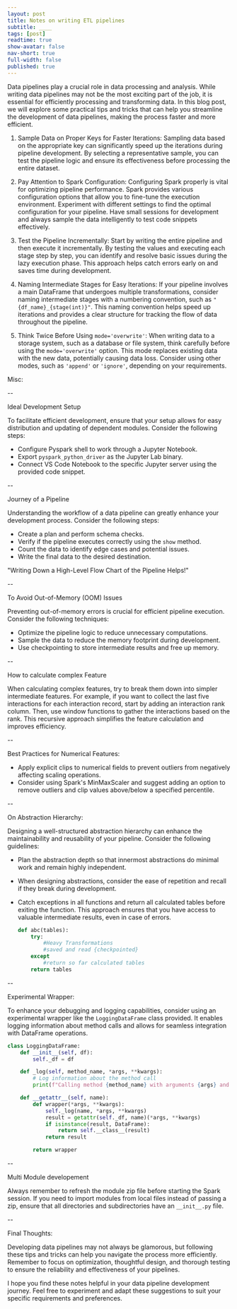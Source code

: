 ```yaml
---
layout: post
title: Notes on writing ETL pipelines
subtitle: ____
tags: [post]
readtime: true
show-avatar: false
nav-short: true
full-width: false
published: true
---
```


Data pipelines play a crucial role in data processing and analysis. While writing data pipelines may not be the most exciting part of the job, it is essential for efficiently processing and transforming data. In this blog post, we will explore some practical tips and tricks that can help you streamline the development of data pipelines, making the process faster and more efficient.

1. Sample Data on Proper Keys for Faster Iterations:
   Sampling data based on the appropriate key can significantly speed up the iterations during pipeline development. By selecting a representative sample, you can test the pipeline logic and ensure its effectiveness before processing the entire dataset.

2. Pay Attention to Spark Configuration:
   Configuring Spark properly is vital for optimizing pipeline performance. Spark provides various configuration options that allow you to fine-tune the execution environment. Experiment with different settings to find the optimal configuration for your pipeline. Have small sessions for development and always sample the data intelligently to test code snippets effectively.

3. Test the Pipeline Incrementally:
   Start by writing the entire pipeline and then execute it incrementally. By testing the values and executing each stage step by step, you can identify and resolve basic issues during the lazy execution phase. This approach helps catch errors early on and saves time during development.

4. Naming Intermediate Stages for Easy Iterations:
   If your pipeline involves a main DataFrame that undergoes multiple transformations, consider naming intermediate stages with a numbering convention, such as `"{df_name}_{stage(int)}"`. This naming convention helps speed up iterations and provides a clear structure for tracking the flow of data throughout the pipeline.

5. Think Twice Before Using `mode='overwrite'`:
   When writing data to a storage system, such as a database or file system, think carefully before using the `mode='overwrite'` option. This mode replaces existing data with the new data, potentially causing data loss. Consider using other modes, such as `'append'` or `'ignore'`, depending on your requirements.

Misc:

--

Ideal Development Setup

To facilitate efficient development, ensure that your setup allows for easy distribution and updating of dependent modules. Consider the following steps:

- Configure Pyspark shell to work through a Jupyter Notebook.
- Export `pyspark_python_driver` as the Jupyter Lab binary.
- Connect VS Code Notebook to the specific Jupyter server using the provided code snippet.

--

Journey of a Pipeline

Understanding the workflow of a data pipeline can greatly enhance your development process. Consider the following steps:

- Create a plan and perform schema checks.
- Verify if the pipeline executes correctly using the `show` method.
- Count the data to identify edge cases and potential issues.
- Write the final data to the desired destination.

"Writing Down a High-Level Flow Chart of the Pipeline Helps!"

--

To Avoid Out-of-Memory (OOM) Issues

Preventing out-of-memory errors is crucial for efficient pipeline execution. Consider the following techniques:

- Optimize the pipeline logic to reduce unnecessary computations.
- Sample the data to reduce the memory footprint during development.
- Use checkpointing to store intermediate results and free up memory.

--

How to calculate complex Feature

When calculating complex features, try to break them down into simpler intermediate features. For example, if you want to collect the last five interactions for each interaction record, start by adding an interaction rank column. Then, use window functions to gather the interactions based on the rank. This recursive approach simplifies the feature calculation and improves efficiency.

--

Best Practices for Numerical Features:

- Apply explicit clips to numerical fields to prevent outliers from negatively affecting scaling operations.
- Consider using Spark's MinMaxScaler and suggest adding an option to remove outliers and clip values above/below a specified percentile.

--

On Abstraction Hierarchy:

Designing a well-structured abstraction hierarchy can enhance the maintainability and reusability of your pipeline. Consider the following guidelines:

- Plan the abstraction depth so that innermost abstractions do minimal work and remain highly independent.
- When designing abstractions, consider the ease of repetition and recall if they break during development.
- Catch exceptions in all functions and return all calculated tables before exiting the function. This approach ensures that you have access to valuable intermediate results, even in case of errors.

  ```python
  def abc(tables):
      try:
          #Heavy Transformations
          #saved and read {checkpointed}
      except
          #return so far calculated tables
      return tables
  ```

--

Experimental Wrapper:

To enhance your debugging and logging capabilities, consider using an experimental wrapper like the `LoggingDataFrame` class provided. It enables logging information about method calls and allows for seamless integration with DataFrame operations.

```python
class LoggingDataFrame:
    def __init__(self, df):
        self._df = df

    def _log(self, method_name, *args, **kwargs):
        # Log information about the method call
        print(f"Calling method {method_name} with arguments {args} and keyword arguments {kwargs}")

    def __getattr__(self, name):
        def wrapper(*args, **kwargs):
            self._log(name, *args, **kwargs)
            result = getattr(self._df, name)(*args, **kwargs)
            if isinstance(result, DataFrame):
                return self.__class__(result)
            return result

        return wrapper
```

--

Multi Module developement

Always remember to refresh the module zip file before starting the Spark session. If you need to import modules from local files instead of passing a zip, ensure that all directories and subdirectories have an `__init__.py` file.

--

Final Thoughts:

Developing data pipelines may not always be glamorous, but following these tips and tricks can help you navigate the process more efficiently. Remember to focus on optimization, thoughtful design, and thorough testing to ensure the reliability and effectiveness of your pipelines.

I hope you find these notes helpful in your data pipeline development journey. Feel free to experiment and adapt these suggestions to suit your specific requirements and preferences.
